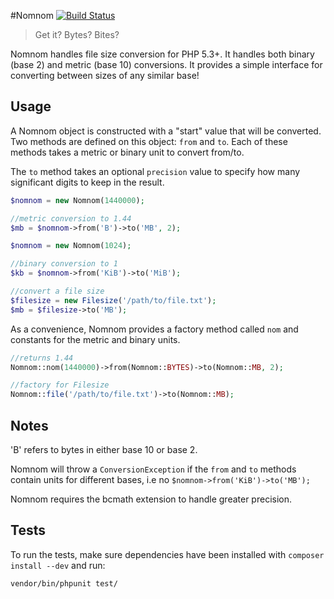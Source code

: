 #Nomnom [![Build Status](https://travis-ci.org/brianium/nomnom.png?branch=master)](https://travis-ci.org/brianium/nomnom)
> Get it? Bytes? Bites?

Nomnom handles file size conversion for PHP 5.3+. It handles both binary (base 2)
and metric (base 10) conversions. It provides a simple interface for converting between
sizes of any similar base!

Usage
-----
A Nomnom object is constructed with a "start" value that will be converted.
Two methods are defined on this object: `from` and `to`. Each of these methods takes
a metric or binary unit to convert from/to.

The `to` method takes an optional `precision` value to specify how many significant
digits to keep in the result.

```php
$nomnom = new Nomnom(1440000);

//metric conversion to 1.44
$mb = $nomnom->from('B')->to('MB', 2);

$nomnom = new Nomnom(1024);

//binary conversion to 1
$kb = $nomnom->from('KiB')->to('MiB');

//convert a file size
$filesize = new Filesize('/path/to/file.txt');
$mb = $filesize->to('MB');
```

As a convenience, Nomnom provides a factory method called `nom` and constants for the metric
and binary units.

```php
//returns 1.44
Nomnom::nom(1440000)->from(Nomnom::BYTES)->to(Nomnom::MB, 2);

//factory for Filesize
Nomnom::file('/path/to/file.txt')->to(Nomnom::MB);
```

Notes
-----
'B' refers to bytes in either base 10 or base 2.

Nomnom will throw a `ConversionException` if the `from` and `to` methods contain units
for different bases, i.e no `$nomnom->from('KiB')->to('MB');`

Nomnom requires the bcmath extension to handle greater precision.

Tests
-----
To run the tests, make sure dependencies have been installed with `composer install --dev` and run:

```bash
vendor/bin/phpunit test/
```
